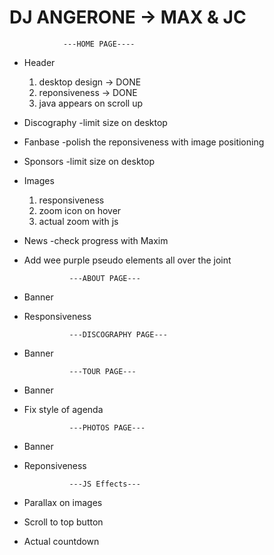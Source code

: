 # DJ ANGERONE -> MAX & JC


                ---HOME PAGE----
- Header
    1. desktop design -> DONE
    2. reponsiveness -> DONE
    3. java appears on scroll up
- Discography
    -limit size on desktop
- Fanbase
    -polish the reponsiveness with image positioning
- Sponsors
    -limit size on desktop
- Images
    1. responsiveness
    2. zoom icon on hover
    3. actual zoom with js
- News
    -check progress with Maxim
- Add wee purple pseudo elements all over the joint



                ---ABOUT PAGE---

- Banner
- Responsiveness

                ---DISCOGRAPHY PAGE---

- Banner

                ---TOUR PAGE---

- Banner
- Fix style of agenda

                ---PHOTOS PAGE---

- Banner
- Reponsiveness 



                ---JS Effects---

- Parallax on images
- Scroll to top button
- Actual countdown